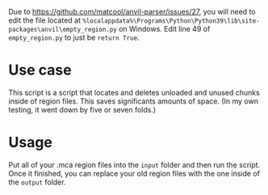 Due to https://github.com/matcool/anvil-parser/issues/27, you will need to edit the file located at `%localappdata%\Programs\Python\Python39\lib\site-packages\anvil\empty_region.py` on Windows. Edit line 49 of `empty_region.py` to just be `return True`.

# Use case
This script is a script that locates and deletes unloaded and unused chunks inside of region files. This saves significants amounts of space. (In my own testing, it went down by five or seven folds.)

# Usage
Put all of your .mca region files into the `input` folder and then run the script. Once it finished, you can replace your old region files with the one inside of the `output` folder.